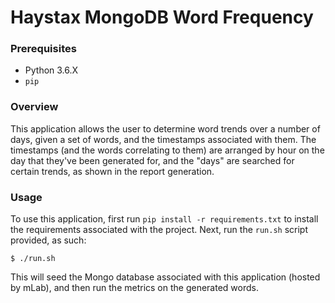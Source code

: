 # Haystax MongoDB Word Frequency

### Prerequisites
* Python 3.6.X
* `pip`

### Overview

This application allows the user to determine word trends over a number of days, given a set of words, and the timestamps associated with them. The timestamps (and the words correlating to them) are arranged by hour on the day that they've been generated for, and the "days" are searched for certain trends, as shown in the report generation.

### Usage

To use this application, first run `pip install -r requirements.txt` to install the requirements associated with the project. Next, run the `run.sh` script provided, as such:

`$ ./run.sh`

This will seed the Mongo database associated with this application (hosted by mLab), and then run the metrics on the generated words.